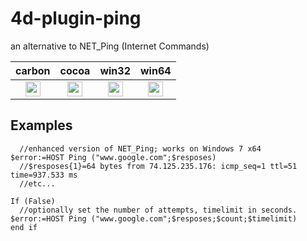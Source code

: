 # 4d-plugin-ping
an alternative to NET_Ping (Internet Commands)

| carbon | cocoa | win32 | win64 |
|:------:|:-----:|:---------:|:---------:|
|<img src="https://cloud.githubusercontent.com/assets/1725068/22371562/1b091f0a-e4db-11e6-8458-8653954a7cce.png" width="24" height="24" />|<img src="https://cloud.githubusercontent.com/assets/1725068/22371562/1b091f0a-e4db-11e6-8458-8653954a7cce.png" width="24" height="24" />|<img src="https://cloud.githubusercontent.com/assets/1725068/22371562/1b091f0a-e4db-11e6-8458-8653954a7cce.png" width="24" height="24" />|<img src="https://cloud.githubusercontent.com/assets/1725068/22371562/1b091f0a-e4db-11e6-8458-8653954a7cce.png" width="24" height="24" />|

## Examples

```
  //enhanced version of NET_Ping; works on Windows 7 x64 
$error:=HOST Ping ("www.google.com";$resposes)
  //$resposes{1}=64 bytes from 74.125.235.176: icmp_seq=1 ttl=51 time=937.533 ms
  //etc...

If (False)
  //optionally set the number of attempts, timelimit in seconds. 
$error:=HOST Ping ("www.google.com";$resposes;$count;$timelimit)
end if
```
